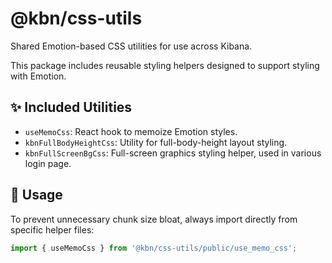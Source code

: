 # @kbn/css-utils

Shared Emotion-based CSS utilities for use across Kibana.

This package includes reusable styling helpers designed to support styling with Emotion.

## ✨ Included Utilities

- `useMemoCss`: React hook to memoize Emotion styles.
- `kbnFullBodyHeightCss`: Utility for full-body-height layout styling.
- `kbnFullScreenBgCss`: Full-screen graphics styling helper, used in various login page.

## 📌 Usage

To prevent unnecessary chunk size bloat, always import directly from specific helper files:

```ts
import { useMemoCss } from '@kbn/css-utils/public/use_memo_css';
